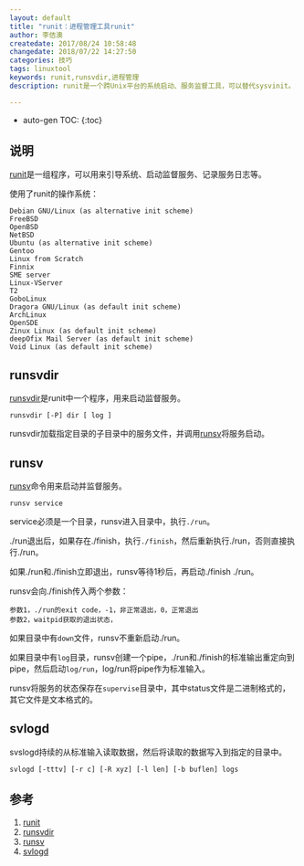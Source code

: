 ```yaml
---
layout: default
title: "runit：进程管理工具runit"
author: 李佶澳
createdate: 2017/08/24 10:58:48
changedate: 2018/07/22 14:27:50
categories: 技巧
tags: linuxtool
keywords: runit,runsvdir,进程管理
description: runit是一个跨Unix平台的系统启动、服务监督工具，可以替代sysvinit。

---
```


* auto-gen TOC:
{:toc}

## 说明

[runit][1]是一组程序，可以用来引导系统、启动监督服务、记录服务日志等。

使用了runit的操作系统：

	Debian GNU/Linux (as alternative init scheme)
	FreeBSD
	OpenBSD
	NetBSD
	Ubuntu (as alternative init scheme)
	Gentoo
	Linux from Scratch
	Finnix
	SME server
	Linux-VServer
	T2
	GoboLinux
	Dragora GNU/Linux (as default init scheme)
	ArchLinux
	OpenSDE
	Zinux Linux (as default init scheme)
	deepOfix Mail Server (as default init scheme)
	Void Linux (as default init scheme) 

## runsvdir

[runsvdir][2]是runit中一个程序，用来启动监督服务。

	runsvdir [-P] dir [ log ] 

runsvdir加载指定目录的子目录中的服务文件，并调用[runsv][3]将服务启动。

## runsv

[runsv][3]命令用来启动并监督服务。

	runsv service

service必须是一个目录，runsv进入目录中，执行`./run`。

./run退出后，如果存在./finish，执行`./finish`，然后重新执行./run，否则直接执行./run。

如果./run和./finish立即退出，runsv等待1秒后，再启动./finish ./run。

runsv会向./finish传入两个参数：

	参数1，./run的exit code，-1，非正常退出，0，正常退出
	参数2，waitpid获取的退出状态，

如果目录中有`down`文件，runsv不重新启动./run。

如果目录中有`log`目录，runsv创建一个pipe，./run和./finish的标准输出重定向到pipe，然后启动`log/run`，log/run将pipe作为标准输入。

runsv将服务的状态保存在`supervise`目录中，其中status文件是二进制格式的，其它文件是文本格式的。

## svlogd

svslogd持续的从标准输入读取数据，然后将读取的数据写入到指定的目录中。

	svlogd [-tttv] [-r c] [-R xyz] [-l len] [-b buflen] logs

## 参考

1. [runit][1]
2. [runsvdir][2]
3. [runsv][3]
4. [svlogd][4]

[1]: http://smarden.org/runit/ "runit" 
[2]: http://smarden.org/runit/runsvdir.8.html "runsvdir"
[3]: http://smarden.org/runit/runsv.8.html  "runsv"
[4]: http://smarden.org/runit/svlogd.8.html "svlogd"
